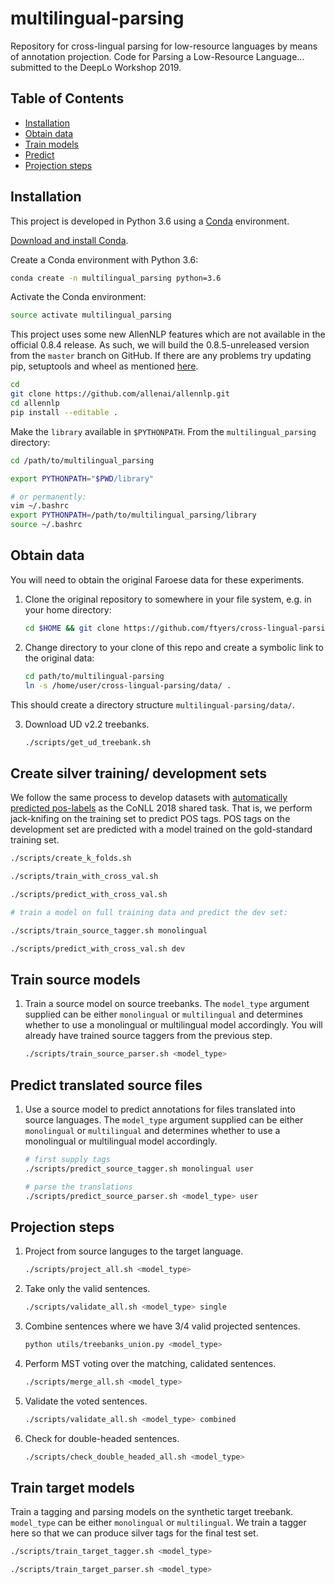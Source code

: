 # multilingual-parsing

Repository for cross-lingual parsing for low-resource languages by means of annotation projection. Code for Parsing a Low-Resource Language... submitted to the DeepLo Workshop 2019.

## Table of Contents

- [Installation](#installation)
- [Obtain data](#obtain-data)
- [Train models](#train-source-models)
- [Predict](#predict-translated-source-files)
- [Projection steps](#projection-steps)


## Installation

This project is developed in Python 3.6 using a [Conda](https://conda.io/) environment.

[Download and install Conda](https://conda.io/projects/conda/en/latest/user-guide/install/linux.html).

Create a Conda environment with Python 3.6:

```bash
conda create -n multilingual_parsing python=3.6
```

Activate the Conda environment:

```bash
source activate multilingual_parsing
```
This project uses some new AllenNLP features which are not available in the official 0.8.4 release. As such, we will build the 0.8.5-unreleased version from the `master` branch on GitHub. If there are any problems try updating pip, setuptools and wheel as mentioned [here](https://packaging.python.org/tutorials/installing-packages/).

```bash
cd
git clone https://github.com/allenai/allennlp.git
cd allennlp
pip install --editable .
```

Make the `library` available in `$PYTHONPATH`. From the `multilingual_parsing` directory:

```bash
cd /path/to/multilingual_parsing

export PYTHONPATH="$PWD/library"

# or permanently:
vim ~/.bashrc
export PYTHONPATH=/path/to/multilingual_parsing/library
source ~/.bashrc
```

## Obtain data
You will need to obtain the original Faroese data for these experiments.

1.  Clone the original repository to somewhere in your file system, e.g. in your home directory:
    ```bash
    cd $HOME && git clone https://github.com/ftyers/cross-lingual-parsing.git
    ```
    
2.  Change directory to your clone of this repo and create a symbolic link to the original data:
    ```bash
    cd path/to/multilingual-parsing
    ln -s /home/user/cross-lingual-parsing/data/ .
    ```

This should create a directory structure `multilingual-parsing/data/`.

3. Download UD v2.2 treebanks.
    ```bash
    ./scripts/get_ud_treebank.sh
    ```

## Create silver training/ development sets
We follow the same process to develop datasets with [automatically predicted pos-labels](http://universaldependencies.org/conll18/baseline.html) as the CoNLL 2018 shared task. That is, we perform jack-knifing on the training set to predict POS tags. POS tags on the development set are predicted with a model trained on the gold-standard training set.

```bash
./scripts/create_k_folds.sh

./scripts/train_with_cross_val.sh

./scripts/predict_with_cross_val.sh

# train a model on full training data and predict the dev set:

./scripts/train_source_tagger.sh monolingual

./scripts/predict_with_cross_val.sh dev

```

## Train source models
1.  Train a source model on source treebanks. The `model_type` argument supplied can be either `monolingual` or `multilingual` and determines whether to use a monolingual or multilingual model accordingly. You will already have trained source taggers from the previous step.

    ```bash
    ./scripts/train_source_parser.sh <model_type>
    ```

## Predict translated source files
1.  Use a source model to predict annotations for files translated into source languages. The `model_type` argument supplied can be either `monolingual` or `multilingual` and determines whether to use a monolingual or multilingual model accordingly.

    ```bash
    # first supply tags
    ./scripts/predict_source_tagger.sh monolingual user
    
    # parse the translations
    ./scripts/predict_source_parser.sh <model_type> user
    ```

## Projection steps
1.  Project from source languges to the target language.
    ```bash
    ./scripts/project_all.sh <model_type>
    ```
2.  Take only the valid sentences.
    ```bash
    ./scripts/validate_all.sh <model_type> single
    ```
    
3.  Combine sentences where we have 3/4 valid projected sentences.
    ```bash
    python utils/treebanks_union.py <model_type>
    ```
    
4.  Perform MST voting over the matching, calidated sentences.
    ```bash
    ./scripts/merge_all.sh <model_type>
    ```
    
5.  Validate the voted sentences.
    ```bash
    ./scripts/validate_all.sh <model_type> combined
    ```
    
5.  Check for double-headed sentences.
    ```bash
    ./scripts/check_double_headed_all.sh <model_type>
    ```    

## Train target models
Train a tagging and parsing models on the synthetic target treebank. `model_type` can be either `monolingual` or `multilingual`. We train a tagger here so that we can produce silver tags for the final test set.

```bash
./scripts/train_target_tagger.sh <model_type>
```

```bash
./scripts/train_target_parser.sh <model_type>
```
